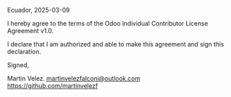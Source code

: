 Ecuador, 2025-03-09

I hereby agree to the terms of the Odoo Individual Contributor License
Agreement v1.0.

I declare that I am authorized and able to make this agreement and sign this
declaration.

Signed,

Martin Velez. martinvelezfalconi@outlook.com https://github.com/martinvelezf
